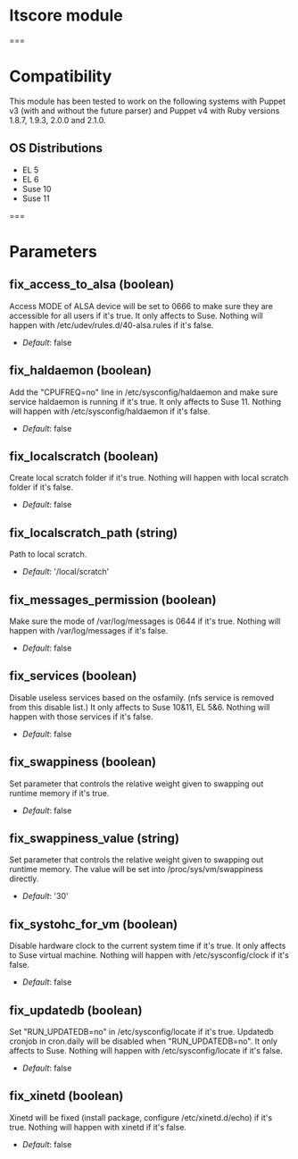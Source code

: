 # ltscore module #

===

# Compatibility #

This module has been tested to work on the following systems with Puppet v3 (with and without the future
parser) and Puppet v4 with Ruby versions 1.8.7, 1.9.3, 2.0.0 and 2.1.0.

## OS Distributions ##

* EL 5
* EL 6
* Suse 10
* Suse 11

===

# Parameters #

fix_access_to_alsa (boolean)
----------------------------
Access MODE of ALSA device will be set to 0666 to make sure they are accessible for all users if it's true.
It only affects to Suse.
Nothing will happen with /etc/udev/rules.d/40-alsa.rules if it's false.

- *Default*: false

fix_haldaemon (boolean)
-----------------------
Add the "CPUFREQ=no" line in /etc/sysconfig/haldaemon and make sure service haldaemon is running if it's true.
It only affects to Suse 11.
Nothing will happen with /etc/sysconfig/haldaemon if it's false.

- *Default*: false

fix_localscratch (boolean)
--------------------------
Create local scratch folder if it's true.
Nothing will happen with local scratch folder if it's false.

- *Default*: false

fix_localscratch_path (string)
------------------------------
Path to local scratch.

- *Default*: '/local/scratch'

fix_messages_permission (boolean)
---------------------------------
Make sure the mode of /var/log/messages is 0644 if it's true.
Nothing will happen with /var/log/messages if it's false.

- *Default*: false

fix_services (boolean)
----------------------
Disable useless services based on the osfamily. (nfs service is removed from this disable list.)
It only affects to Suse 10&11, EL 5&6.
Nothing will happen with those services if it's false.

- *Default*: false

fix_swappiness (boolean)
------------------------
Set parameter that controls the relative weight given to swapping out runtime memory if it's true.

- *Default*: false

fix_swappiness_value (string)
-----------------------------
Set parameter that controls the relative weight given to swapping out runtime memory.
The value will be set into /proc/sys/vm/swappiness directly.

- *Default*: '30'

fix_systohc_for_vm (boolean)
----------------------------
Disable hardware clock to the current system time if it's true.
It only affects to Suse virtual machine.
Nothing will happen with /etc/sysconfig/clock if it's false.

- *Default*: false

fix_updatedb (boolean)
----------------------
Set "RUN_UPDATEDB=no" in /etc/sysconfig/locate if it's true.
Updatedb cronjob in cron.daily will be disabled when "RUN_UPDATEDB=no".
It only affects to Suse.
Nothing will happen with /etc/sysconfig/locate if it's false.

- *Default*: false

fix_xinetd (boolean)
--------------------
Xinetd will be fixed (install package, configure /etc/xinetd.d/echo) if it's true.
Nothing will happen with xinetd if it's false.

- *Default*: false

